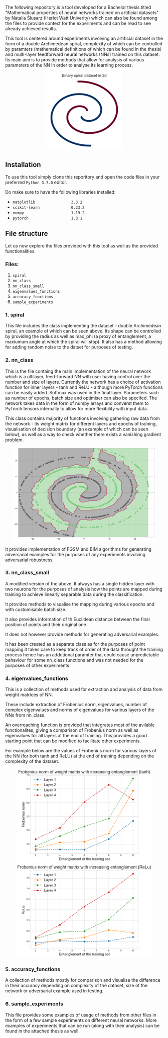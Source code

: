 
The following repository is a tool developed for a Bachelor thesis titled "Mathematical properties of neural networks trained on artificial datasets" by Natalia Ślusarz (Heriot Watt Univerity) which can also be found among the files to provide context for the experiments and can be read to see already achieved results.

This tool is centered around experiments involving an artificial dataset in the form of a double Archimedean spiral, complexity of which can be controlled by paramters (mathematical definitions of which can be found in the thesis) and multi-layer feedforward neural networks (NNs) trained on this dataset. Its main aim is to provide methods that allow for analysis of various parameters of the NN in order to analyse its learning process.

<p align="center">
<img src="https://github.com/ndslusarz/Slusarz_BSc_thesis/blob/main/images/spiral_1.png"  height="250" />
</p>

## Installation

To use this tool simply clone this reporitory and open the code files in your preferred `Python 3.7.0` editor.

Do make sure to have the following libraries installed:
- `matplotlib                3.3.2`
- `scikit-learn              0.23.2`
- `numpy                     1.19.2`
- `pytorch                   1.3.1`


## File structure

Let us now explore the files provided with this tool as well as the provided functionalities.

### Files:
1. `spiral`
2. `nn_class`
3. `nn_class_small`
4. `eigenvalues_functions`
5. `accuracy_functions`
6. `sample_experiments`


### 1. spiral

This file includes the class implementing the dataset - double Archimedean spiral, an example of which can be seen above. Its shape can be controlled by providing the radius as well as max_phi (a proxy of entanglement, a maxiumum angle at which the spiral will stop).
It also has a method allowing for adding random noise to the datset for purposes of testing.

### 2. nn_class

This is the file containg the main implementation of the neural network which is a ultilayer, feed-forward NN with user having control over the number and size of layers.
Currently the network has a choice of activation function for inner layers - tanh and ReLU - although more PyTorch functions can be easily added. Softmax was used in the final layer. 
Parameters such as number of epochs, batch size and optimiser can also be specifed. The network takes data in the form of numpy arrays and converst them to PyTorch tensors internally to allow for more flexibility with input data.

This class contains majority of functions involving gathering raw data from the network - its weight matrix for different layers and epochs of training, visualisation of decision boundary (an example of which can be seen below), as well as a way to check whether there exists a vanishing gradient problem.

<p align="center">
<img src="https://github.com/ndslusarz/Slusarz_BSc_thesis/blob/main/images/tanh_13.png"  height="300" />
</p>

It provides implementation of FGSM and BIM algorithms for generating adversarial examples for the purposes of any experiments involving adversarial robustness.

### 3. nn_class_small

A modified version of the above. It always has a single hidden layer with two neurons for the purposes of analysis how the points are mapped during training to achieve linearly separable data during the classification.

It provides methods to visualise the mapping during various epochs and with customisable batch size. 

It also provides information of th Euclidean distance between the final position of points and their original one.

It does not however provide methods for generating adversarial examples. 

It has been created as a separate class as for the purposes of point mapping it takes care to keep track of order of the data throught the training process hence has an addutional paramter that could cause unpredictable behaviour for some nn_class functions and was not needed for the purposes of other experiments.

### 4. eigenvalues_functions

This is a collection of methods used for extraction and analysis of data from weight matrices of NN. 

These include extraction of Frobenius norm, eigenvalues, number of complex eigenvalues and norms of eigenvalues for various layers of the NNs from nn_class.

An overreaching function is provided that integrates most of the avilable functionalites, giving a comparison of Frobenius norm as well as eigenvalues for all layers at the end of training. This provides a good starting point that can be modified to facilitate other experiments.

For example below are the values of Frobenius norm for various layers of the NN (for both tanh and ReLU) at the end of training depending on the complexity of the dataset.

<p align="center">
<img src="https://github.com/ndslusarz/Slusarz_BSc_thesis/blob/main/images/tanh_frob_new.png"  height="300" />
<img src="https://github.com/ndslusarz/Slusarz_BSc_thesis/blob/main/images/relu_frob_new.png" height="300" />
</p>

### 5. accuracy_functions

A collection of methods mostly for comparison and visualise the difference in their accuracy depending on complexity of the dataset, size of the network or adversarial example used in testing.

### 6. sample_experiments

This file provides some examples of usage of methods from other files in the form of a few sample experiments on different neural networks. 
More examples of experiments that can be run (along with their analysis) can be found in the attached thesis as well.


